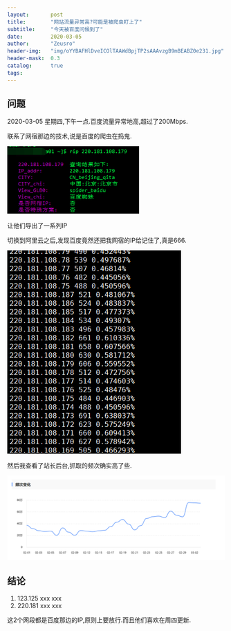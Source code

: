 ```yaml
---
layout:       post
title:        "网站流量异常高?可能是被爬虫盯上了"
subtitle:     "今天被百度问候到了"
date:         2020-03-05
author:       "Zeusro"
header-img:   "img/oYYBAFHlDveICOlTAAWdBpjTP2sAAAvzgB9mBEABZ0e231.jpg"
header-mask:  0.3
catalog:      true
tags:
---
```


## 问题

2020-03-05 星期四,下午一点.百度流量异常地高,超过了200Mbps.

联系了网宿那边的技术,说是百度的爬虫在捣鬼.

![](/img/in-post/baidu/rip.png)

让他们导出了一系列IP

切换到阿里云之后,发现百度竟然还把我网宿的IP给记住了,真是666.

![](/img/in-post/baidu/17B782EA19C50DCFD14A4493ABEF6E5A.png)

然后我查看了站长后台,抓取的频次确实高了些.

![](/img/in-post/baidu/baidu-spider.png)

## 结论

1. 123.125 xxx xxx
1. 220.181 xxx xxx

这2个网段都是百度那边的IP,原则上要放行.而且他们喜欢在周四更新.